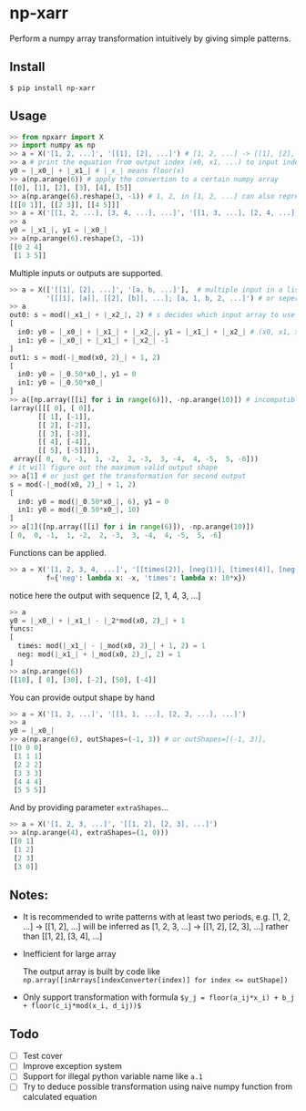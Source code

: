 # np-xarr

Perform a numpy array transformation intuitively by giving simple patterns.

## Install

```shell script
$ pip install np-xarr
```

## Usage

```python
>> from npxarr import X
>> import numpy as np
>> a = X('[1, 2, ...]', '[[1], [2], ...]') # [1, 2, ...] -> [[1], [2], ...]
>> a # print the equation from output index (x0, x1, ...) to input index (y0, y1, ...)
y0 = |_x0_| + |_x1_| # |_x_| means floor(x)
>> a(np.arange(6)) # apply the convertion to a certain numpy array
[[0], [1], [2], [3], [4], [5]]
>> a(np.arange(6).reshape(3, -1)) # 1, 2, in [1, 2, ...] can also represent a smaller array
[[[0 1]], [[2 3]], [[4 5]]]
>> a = X('[[1, 2, ...], [3, 4, ...], ...]', '[[1, 3, ...], [2, 4, ...], ...]') # transpose
>> a
y0 = |_x1_|, y1 = |_x0_|
>> a(np.arange(6).reshape(3, -1))
[[0 2 4]
 [1 3 5]]
```

Multiple inputs or outputs are supported.

```python
>> a = X(['[[1], [2], ...]', '[a, b, ...]'],  # multiple input in a list
         '[[[1], [a]], [[2], [b]], ...]; [a, 1, b, 2, ...]') # or seperate by ;
>> a
out0: s = mod(|_x1_| + |_x2_|, 2) # s decides which input array to use
[
  in0: y0 = |_x0_| + |_x1_| + |_x2_|, y1 = |_x1_| + |_x2_| # (x0, x1, x2) -> (y0, y1)
  in1: y0 = |_x0_| + |_x1_| + |_x2_| -1
]
out1: s = mod(-|_mod(x0, 2)_| + 1, 2)
[
  in0: y0 = |_0.50*x0_|, y1 = 0
  in1: y0 = |_0.50*x0_|
]
>> a([np.array([[i] for i in range(6)]), -np.arange(10)]) # incompatible input shape here
(array([[[ 0], [ 0]],
       [[ 1], [-1]],
       [[ 2], [-2]],
       [[ 3], [-3]],
       [[ 4], [-4]],
       [[ 5], [-5]]]),
 array([ 0,  0, -1,  1, -2,  2, -3,  3, -4,  4, -5,  5, -6]))
# it will figure out the maximum valid output shape
>> a[1] # or just get the transformation for second output
s = mod(-|_mod(x0, 2)_| + 1, 2)
[
  in0: y0 = mod(|_0.50*x0_|, 6), y1 = 0
  in1: y0 = mod(|_0.50*x0_|, 10)
]
>> a[1]([np.array([[i] for i in range(6)]), -np.arange(10)])
[ 0,  0, -1,  1, -2,  2, -3,  3, -4,  4, -5,  5, -6]
```

Functions can be applied.
```python
>> a = X('[1, 2, 3, 4, ...]', '[[times(2)], [neg(1)], [times(4)], [neg(3)], ...]', 
         f={'neg': lambda x: -x, 'times': lambda x: 10*x})
```
notice here the output with sequence [2, 1, 4, 3, ...]
```python
>> a
y0 = |_x0_| + |_x1_| - |_2*mod(x0, 2)_| + 1
funcs: 
[
  times: mod(|_x1_| - |_mod(x0, 2)_| + 1, 2) = 1
  neg: mod(|_x1_| + |_mod(x0, 2)_|, 2) = 1
]
>> a(np.arange(6))
[[10], [ 0], [30], [-2], [50], [-4]]
```
You can provide output shape by hand
```python
>> a = X('[1, 2, ...]', '[[1, 1, ...], [2, 2, ...], ...]')
>> a
y0 = |_x0_|
>> a(np.arange(6), outShapes=(-1, 3)) # or outShapes=[(-1, 3)], 
[[0 0 0]
 [1 1 1]
 [2 2 2]
 [3 3 3]
 [4 4 4]
 [5 5 5]]
```
And by providing parameter `extraShapes`...
```python
>> a = X('[1, 2, 3, ...]', '[[1, 2], [2, 3], ...]')
>> a(np.arange(4), extraShapes=(1, 0)))
[[0 1]
 [1 2]
 [2 3]
 [3 0]]
```

## Notes:

* It is recommended to write patterns with at least two periods, e.g. [1, 2, ...] -> [[1, 2], ...] will be inferred as [1, 2, 3, ...] -> [[1, 2], [2, 3], ...] rather than [[1, 2], [3, 4], ...]

* Inefficient for large array

    The output array is built by code like `np.array([inArrays[indexConverter(index)] for index <= outShape])`

* Only support transformation with formula `$y_j = floor(a_ij*x_i) + b_j + floor(c_ij*mod(x_i, d_ij))$`

## Todo

- [ ] Test cover
- [ ] Improve exception system
- [ ] Support for illegal python variable name like `a.1`
- [ ] Try to deduce possible transformation using naive numpy function from calculated equation
